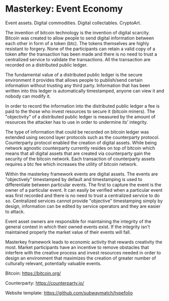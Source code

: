 # Masterkey: Event Economy
Event assets. Digital commodities. Digital collectables. CryptoArt.


The invention of bitcoin technology is the invention of digital scarcity. Bitcoin was created to allow people to send digital information between each other in form of a token (btc). The tokens themselves are highly resistant to forgery. None of the participants can retain a valid copy of a token after the transaction has been made and there is no need to trust a centralized service to validate the transactions. All the transaction are recorded on a distributed public ledger.


The fundamental value of a distributed public ledger is the secure environment it provides that allows people to publish/send certain information without trusting any third party. Information that has been written into this ledger is automatically timestamped, anyone can view it and nobody can modify it. 

In order to record the information into the distributed public ledger a fee is paid to the those who invest resources to secure it (bitcoin miners). The "objectivity" of a distributed public ledger is measured by the amount of resources the attacker has to use in order to undermine its’ integrity.


The type of information that could be recorded on bitcoin ledger was extended using second layer protocols such as the counterparty protocol. Counterparty protocol enabled the creation of digital assets. While being network agnostic counterparty currently resides on top of bitcoin which means that all digital assets that are created via counterparty gain the security of the bitcoin network. Each transaction of counterparty assets requires a btc fee which increases the utility of bitcoin network.


Within the masterkey framework events are digital assets. The events are "objectively" timestamped by default and timestamping is used to differentiate between particular events. The first to capture the event is the owner of a particular event. It can easily be verified when a particular event was first recorded and there is no need to trust a centralized service to do so. Centralized services cannot provide "objective" timestamping simply by design, information can be edited by service operators and they are easier to attack.

Event asset owners are responsible for maintaining the integrity of the general context in which their owned events exist. If the integrity isn't maintained properly the market value of their events will fall.

Masterkey framework leads to economic activity that rewards creativity the most. Market participants have an incentive to remove obstacles that interfere with the creative process and invest resources needed in order to design an environment that maximizes the creation of greater number of culturally relevant, potentially valuable events.


Bitcoin: https://bitcoin.org/


Counterparty: https://counterparty.io/


Website template: https://github.com/subwaymatch/typefolio
